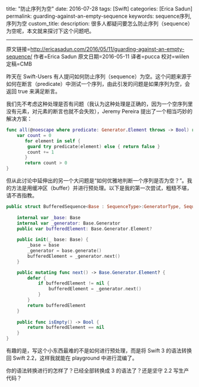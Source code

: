 title: "防止序列为空"
date: 2016-07-28
tags: [Swift]
categories: [Erica Sadun]
permalink: guarding-against-an-empty-sequence
keywords: sequence序列,序列为空
custom_title: 
description: 很多人都疑问要怎么防止序列（sequence）为空呢，本文就来探讨下这个问题吧。

---
原文链接=http://ericasadun.com/2016/05/11/guarding-against-an-empty-sequence/
作者=Erica Sadun
原文日期=2016-05-11
译者=pucca
校对=wiilen
定稿=CMB

<!--此处开始正文-->

昨天在 Swift-Users 有人提问如何防止序列（sequence）为空。这个问题来源于如何在断言（predicate）中测试一个序列，由此引发的问题是如果序列为空，会返回 true 来满足断言。

<!--more-->

我们先不考虑这种处理是否有问题（我认为这种处理是正确的，因为一个空序列里没有元素，对元素的断言也就不会失败），Jeremy Pereira 提出了一个相当巧妙的解决方案：

```swift
func all(@noescape where predicate: Generator.Element throws -> Bool) rethrows -> Bool {
	var count = 0
       for element in self {
	    guard try predicate(element) else { return false }
	    count += 1
       }
       return count > 0
}
```

但从此讨论中延伸出的另一个大问题是“如何优雅地判断一个序列是否为空？”。我的方法是用缓冲区（buffer）并进行预处理。以下是我的第一次尝试，粗糙不堪，请不吝指教。

```swift
public struct BufferedSequence<Base : SequenceType>:GeneratorType, SequenceType {
    
    internal var _base: Base
    internal var _generator: Base.Generator
    public var bufferedElement: Base.Generator.Element?
    
    public init(_ base: Base) {
        _base = base
        _generator = base.generate()
        bufferedElement = _generator.next()
    }

    public mutating func next() -> Base.Generator.Element? {
        defer {
            if bufferedElement != nil {
                bufferedElement = _generator.next()
            }
        }
        return bufferedElement
    }
    
    public func isEmpty() -> Bool {
        return bufferedElement == nil
    }
}
```

有趣的是，写这个小东西最难的不是如何进行预处理，而是将 Swift 3 的语法转换回 Swift 2.2，这样我就能在 playground 中进行混编了。

你的语法转换进行的怎样了？已经全部转换成 3 的语法了？还是坚守 2.2 写生产代码？
